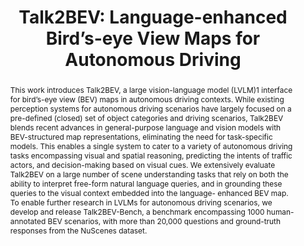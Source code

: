 ---
layout: project-page-new
title: "Talk2BEV: Language-enhanced Bird’s-eye View Maps for Autonomous Driving"
authors:
  - name: Vikrant Dewangan∗
    sup: 1
  - name: Tushar Choudhary∗
    sup: 1
  - name: Shivam Chandhok∗
    sup: 2
  - name: Shubham Priyadarshan
    sup: 1
  - name: Anushka Jain
    sup: 1
  - name: Arun K. Singh
    sup: 3
  - name: Siddharth Srivastava
    sup: 4
  - name: Krishna Murthy Jatavallabhula†
    sup: 5
  - name: K. Madhava Krishna†
    sup: 1
affiliations:
  - name: Robotics Research Center, IIIT Hyderabad, India
    link: https://robotics.iiit.ac.in
    sup: 1
  - name: University of British Columbia
    link: https://www.ubc.ca/
    sup: 2
  - name: University of Tartu
    link: https://ut.ee/en/home
    sup: 3
  - name: TensorTour Inc
    link: https://www.typeface.ai/
    sup: 4
  - name: MIT Computer Science & Artificial Intelligence Laboratory
    link: https://www.csail.mit.edu/
    sup: 5
permalink: /publications/2024/Vikrant_Talk2BEV/
abstract: "This work introduces Talk2BEV, a large vision-language model (LVLM)1 interface for bird’s-eye view (BEV) maps in autonomous driving contexts. While existing perception systems for autonomous driving scenarios have largely focused on a pre-defined (closed) set of object categories and driving scenarios, Talk2BEV blends recent advances in general-purpose language and vision models with BEV-structured map representations, eliminating the need for task-specific models. This enables a single system to cater to a variety of autonomous driving tasks encompassing visual and spatial reasoning, predicting the intents of traffic actors, and decision-making based on visual cues. We extensively evaluate Talk2BEV on a large number of scene understanding tasks that rely on both the ability to interpret free-form natural language queries, and in grounding these queries to the visual context embedded into the language- enhanced BEV map. To enable further research in LVLMs for autonomous driving scenarios, we develop and release Talk2BEV-Bench, a benchmark encompassing 1000 human-annotated BEV scenarios, with more than 20,000 questions and ground-truth responses from the NuScenes dataset."
project_page: https://llmbev.github.io/talk2bev/
paper: https://arxiv.org/pdf/2310.02251
code: https://github.com/llmbev/talk2bev
#supplement: https://clipgraphs.github.io/static/pdfs/Supplementary.pdf
#video: https://www.youtube.com/watch?v=TMht-8SGJ0I
iframe: https://www.youtube.com/embed/TMht-8SGJ0I
#demo: https://anyloc.github.io/#interactive_demo

---